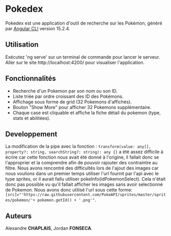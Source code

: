 # Pokedex

Pokedex est une application d'outil de recherche sur les Pokémon, généré par [Angular CLI](https://github.com/angular/angular-cli) version 15.2.4.

## Utilisation

Exécutez 'ng serve' sur un terminal de commande pour lancer le serveur. Aller sur le site http://localhost:4200/ pour visualiser l'application.

## Fonctionnalités

- Recherche d'un Pokemon par son nom ou son ID.
- Liste triée par ordre croissant des ID des Pokémons.
- Affichage sous forme de grid (32 Pokemons d'affichés).
- Bouton "Show More" pour afficher 32 Pokemons supplémentaire.
- Chaque case est cliquable et affiche la fiche détail du pokemon (type, stats et abilitées).  

## Developpement

La modification de la pipe avec la fonction : ``transform(value: any[], property?: string, searchString?: string): any {}`` a été assez difficile à écrire car cette fonction nous avait été donné à l'origine, il fallait donc se l'approprier et la comprendre afin de pouvoir rajouter des contraintre au filtre.
Nous avons rencontré des difficultés lors de l'ajout des images car nous voulions dans un premier temps utiliser l'url fournit par l'api avec le type sprites, or il aurait fallu utiliser pokeInfo(idPokemonSelect). Cela n'était donc pas possible vu qu'il fallait afficher les images sans avoir selectionné de Pokemon.
Nous avons donc utilisé l'url sous cette forme: ``[src]="'https://raw.githubusercontent.com/PokeAPI/sprites/master/sprites/pokemon/'+ pokemon.getId() + '.png'"``.

## Auteurs

Alexandre **CHAPLAIS**, Jordan **FONSECA**.
